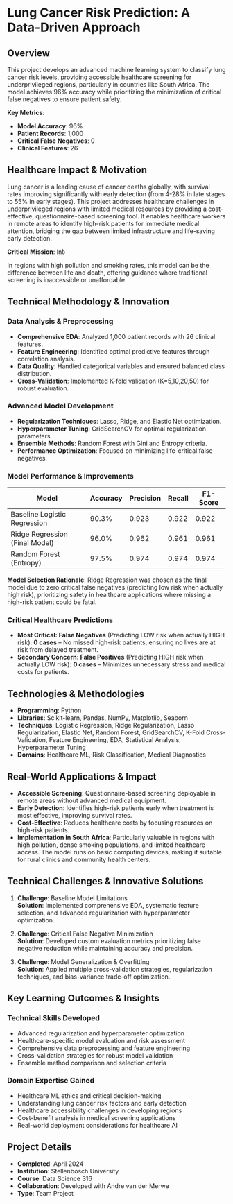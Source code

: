 # Lung Cancer Risk Prediction: A Data-Driven Approach

## Overview
This project develops an advanced machine learning system to classify lung cancer risk levels, providing accessible healthcare screening for underprivileged regions, particularly in countries like South Africa. The model achieves 96% accuracy while prioritizing the minimization of critical false negatives to ensure patient safety.

**Key Metrics**:
- **Model Accuracy**: 96%
- **Patient Records**: 1,000
- **Critical False Negatives**: 0
- **Clinical Features**: 26

## Healthcare Impact & Motivation
Lung cancer is a leading cause of cancer deaths globally, with survival rates improving significantly with early detection (from 4-28% in late stages to 55% in early stages). This project addresses healthcare challenges in underprivileged regions with limited medical resources by providing a cost-effective, questionnaire-based screening tool. It enables healthcare workers in remote areas to identify high-risk patients for immediate medical attention, bridging the gap between limited infrastructure and life-saving early detection.

**Critical Mission**: Inხ

In regions with high pollution and smoking rates, this model can be the difference between life and death, offering guidance where traditional screening is inaccessible or unaffordable.

## Technical Methodology & Innovation

### Data Analysis & Preprocessing
- **Comprehensive EDA**: Analyzed 1,000 patient records with 26 clinical features.
- **Feature Engineering**: Identified optimal predictive features through correlation analysis.
- **Data Quality**: Handled categorical variables and ensured balanced class distribution.
- **Cross-Validation**: Implemented K-fold validation (K=5,10,20,50) for robust evaluation.

### Advanced Model Development
- **Regularization Techniques**: Lasso, Ridge, and Elastic Net optimization.
- **Hyperparameter Tuning**: GridSearchCV for optimal regularization parameters.
- **Ensemble Methods**: Random Forest with Gini and Entropy criteria.
- **Performance Optimization**: Focused on minimizing life-critical false negatives.

### Model Performance & Improvements
| Model                          | Accuracy | Precision | Recall | F1-Score |
|--------------------------------|----------|-----------|--------|----------|
| Baseline Logistic Regression   | 90.3%    | 0.923     | 0.922  | 0.922    |
| Ridge Regression (Final Model) | 96.0%    | 0.962     | 0.961  | 0.961    |
| Random Forest (Entropy)        | 97.5%    | 0.974     | 0.974  | 0.974    |

**Model Selection Rationale**: Ridge Regression was chosen as the final model due to zero critical false negatives (predicting low risk when actually high risk), prioritizing safety in healthcare applications where missing a high-risk patient could be fatal.

### Critical Healthcare Predictions
- **Most Critical: False Negatives** (Predicting LOW risk when actually HIGH risk): **0 cases** – No missed high-risk patients, ensuring no lives are at risk from delayed treatment.
- **Secondary Concern: False Positives** (Predicting HIGH risk when actually LOW risk): **0 cases** – Minimizes unnecessary stress and medical costs for patients.

## Technologies & Methodologies
- **Programming**: Python
- **Libraries**: Scikit-learn, Pandas, NumPy, Matplotlib, Seaborn
- **Techniques**: Logistic Regression, Ridge Regularization, Lasso Regularization, Elastic Net, Random Forest, GridSearchCV, K-Fold Cross-Validation, Feature Engineering, EDA, Statistical Analysis, Hyperparameter Tuning
- **Domains**: Healthcare ML, Risk Classification, Medical Diagnostics

## Real-World Applications & Impact
- **Accessible Screening**: Questionnaire-based screening deployable in remote areas without advanced medical equipment.
- **Early Detection**: Identifies high-risk patients early when treatment is most effective, improving survival rates.
- **Cost-Effective**: Reduces healthcare costs by focusing resources on high-risk patients.
- **Implementation in South Africa**: Particularly valuable in regions with high pollution, dense smoking populations, and limited healthcare access. The model runs on basic computing devices, making it suitable for rural clinics and community health centers.

## Technical Challenges & Innovative Solutions
1. **Challenge**: Baseline Model Limitations  
   **Solution**: Implemented comprehensive EDA, systematic feature selection, and advanced regularization with hyperparameter optimization.

2. **Challenge**: Critical False Negative Minimization  
   **Solution**: Developed custom evaluation metrics prioritizing false negative reduction while maintaining accuracy and precision.

3. **Challenge**: Model Generalization & Overfitting  
   **Solution**: Applied multiple cross-validation strategies, regularization techniques, and bias-variance trade-off optimization.

## Key Learning Outcomes & Insights
### Technical Skills Developed
- Advanced regularization and hyperparameter optimization
- Healthcare-specific model evaluation and risk assessment
- Comprehensive data preprocessing and feature engineering
- Cross-validation strategies for robust model validation
- Ensemble method comparison and selection criteria

### Domain Expertise Gained
- Healthcare ML ethics and critical decision-making
- Understanding lung cancer risk factors and early detection
- Healthcare accessibility challenges in developing regions
- Cost-benefit analysis in medical screening applications
- Real-world deployment considerations for healthcare AI

## Project Details
- **Completed**: April 2024
- **Institution**: Stellenbosch University
- **Course**: Data Science 316
- **Collaboration**: Developed with Andre van der Merwe
- **Type**: Team Project
